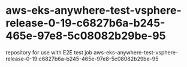 # aws-eks-anywhere-test-vsphere-release-0-19-c6827b6a-b245-465e-97e8-5c08082b29be-95
repository for use with E2E test job aws-eks-anywhere-test-vsphere-release-0-19:c6827b6a-b245-465e-97e8-5c08082b29be-95
